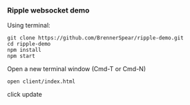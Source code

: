 
### Ripple websocket demo

Using terminal:

```
git clone https://github.com/BrennerSpear/ripple-demo.git
cd ripple-demo
npm install
npm start
```
Open a new terminal window (Cmd-T or Cmd-N)
```
open client/index.html
```
click update

